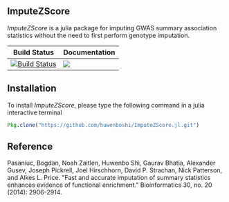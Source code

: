 ## ImputeZScore

*ImputeZScore* is a julia package for imputing GWAS summary association
statistics without the need to first perform genotype imputation.

|  **Build Status** |**Documentation** |
|-------------------|------------------|
| [![Build Status](https://travis-ci.org/huwenboshi/ImputeZscore.jl.svg?branch=master)](https://travis-ci.org/huwenboshi/ImputeZScore.jl) | [![](https://img.shields.io/badge/docs-latest-blue.svg)](https://huwenboshi.github.io/ImputeZScore.jl) |

## Installation

To install *ImputeZScore*, please type the following command in a julia
interactive terminal
```julia
Pkg.clone("https://github.com/huwenboshi/ImputeZScore.jl.git")
```

## Reference

Pasaniuc, Bogdan, Noah Zaitlen, Huwenbo Shi, Gaurav Bhatia, Alexander Gusev, Joseph Pickrell, Joel Hirschhorn, David P. Strachan, Nick Patterson, and Alkes L. Price. "Fast and accurate imputation of summary statistics enhances evidence of functional enrichment." Bioinformatics 30, no. 20 (2014): 2906-2914.
